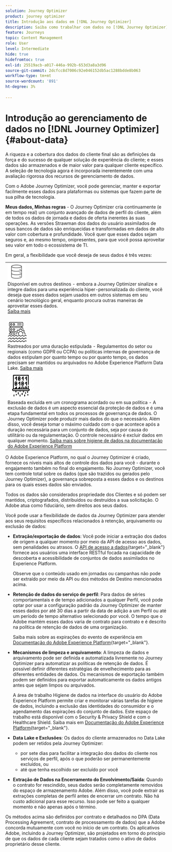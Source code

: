 ```yaml
---
solution: Journey Optimizer
product: journey optimizer
title: Introdução aos dados em [!DNL Journey Optimizer]
description: Saiba como trabalhar com dados no [!DNL Journey Optimizer]
feature: Journeys
topic: Content Management
role: User
level: Intermediate
hide: true
hidefromtoc: true
exl-id: 25519acb-a017-446a-992b-653d3a8a3d96
source-git-commit: 2dcfcc8d7006c92e046152db5ac1288bdde8b063
workflow-type: tm+mt
source-wordcount: '891'
ht-degree: 3%

---
```


# Introdução ao gerenciamento de dados no [!DNL Journey Optimizer] {#about-data}

A riqueza e a cobertura dos dados do cliente final são as definições da força e do sucesso de qualquer solução de experiência do cliente; e esses dados são armazenados e de maior valor para qualquer cliente específico. A seleção de tecnologia agora é incorporada inerentemente com uma avaliação rigorosa dos recursos de gerenciamento de dados.

Com o Adobe Journey Optimizer, você pode gerenciar, manter e exportar facilmente esses dados para plataformas ou sistemas que fazem parte de sua pilha de tecnologia.

**Meus dados, Minhas regras** - O Journey Optimizer cria continuamente (e em tempo real) um conjunto avançado de dados de perfil do cliente, além de todos os dados de jornada e dados de oferta inerentes às suas operações. As versões Strawman dos dados do usuário assimilados de seus bancos de dados são enriquecidas e transformadas em dados de alto valor com cobertura e profundidade. Você quer que esses dados sejam seguros e, ao mesmo tempo, onipresentes, para que você possa aproveitar seu valor em todo o ecossistema de TI.

Em geral, a flexibilidade que você deseja de seus dados é três vezes:


<table style="table-layout:fixed">
<tr style="border: 0;">
  <td>
    <div><img alt="destinos" src="assets/do-not-localize/dest.png" /> 
    <br>Disponível em outros destinos - embora a Journey Optimizer sinalize e integre dados para uma experiência hiper-personalizada do cliente, você deseja que esses dados sejam usados em outros sistemas em seu cenário tecnológico geral, enquanto procura outras maneiras de aproveitar esses dados.
    <div>
     <a href="../start/ajo-integrations.md">Saiba mais</a></div>
    </div>
    <br>
  </td>
</tr>
  <td>
    <div><img alt="retenção" src="assets/do-not-localize/retention.png" />  
    <br>Rastreados por uma duração estipulada - Regulamentos do setor ou regionais (como GDPR ou CCPA) ou políticas internas de governança de dados estipulam por quanto tempo ou por quanto tempo, os dados precisam ser mantidos ou arquivados no Adobe Experience Platform Data Lake. <a href="../privacy/get-started-privacy.md">Saiba mais</a></div>
  </td>
</tr>
<tr style="border: 0;">
  <td>
    <div><img alt="política" src="assets/do-not-localize/policy.png" /> 
    <br>Baseada excluída em um cronograma acordado ou em sua política - A exclusão de dados é um aspecto essencial da proteção de dados e é uma etapa fundamental em todos os processos de governança de dados. O Journey Optimizer pode produzir mais dados do que o necessário. Além disso, você deseja tomar o máximo cuidado com o que acontece após a duração necessária para um conjunto de dados, seja por causa do utilitário ou da regulamentação. O controle necessário é excluir dados em qualquer momento. <a href="https://experienceleague.adobe.com/docs/experience-platform/hygiene/ui/overview.html">Saiba mais sobre higiene de dados na documentação do Adobe Experience Platform</a></div>
  </td>
</tr>
</table>

O Adobe Experience Platform, no qual o Journey Optimizer é criado, fornece os níveis mais altos de controle dos dados para você - durante o engajamento também no final do engajamento. No Journey Optimizer, você tem controle total sobre os dados (que são trazidos ou gerados pelo Journey Optimizer), a governança sobreposta a esses dados e os destinos para os quais esses dados são enviados.

Todos os dados são considerados propriedade dos Clientes e só podem ser mantidos, criptografados, distribuídos ou destruídos a sua solicitação. O Adobe atua como fiduciário, sem direitos aos seus dados.

Você pode usar a flexibilidade de dados da Journey Optimizer para atender aos seus requisitos específicos relacionados à retenção, arquivamento ou exclusão de dados:

* **Extração/exportação de dados**: Você pode iniciar a extração dos dados de origem a qualquer momento por meio da API de acesso aos dados, sem penalidades ou atrasos. O [API de acesso a dados](https://experienceleague.adobe.com/docs/experience-platform/data-access/api.html){target=&quot;_blank&quot;} fornece aos usuários uma interface RESTful focada na capacidade de descoberta e acessibilidade de conjuntos de dados assimilados no Experience Platform. <!--In the future (on roadmap), you can use file-based destinations to export and migrate log data from Adobe Journey Optimizer. -->

   Observe que o conteúdo usado em jornadas ou campanhas não pode ser extraído por meio da API ou dos métodos de Destino mencionados acima.

* **Retenção de dados do serviço de perfil**: Para dados de séries comportamentais e de tempo adicionados a qualquer Perfil, você pode optar por usar a configuração padrão da Journey Optimizer de manter esses dados por até 30 dias a partir da data de adição a um Perfil ou até um período de tempo alternativo selecionado por você. O tempo que o Adobe mantém esses dados varia de contrato para contrato e é descrito na política de retenção de dados de uma organização.

   Saiba mais sobre as expirações do evento de experiência em [Documentação do Adobe Experience Platform](https://experienceleague.adobe.com/docs/experience-platform/profile/event-expirations.html){target=&quot;_blank&quot;}.

* **Mecanismos de limpeza e arquivamento**: A limpeza de dados e arquivamento pode ser definida e automatizada livremente no Journey Optimizer para automatizar as políticas de retenção de dados. É possível definir diferentes estratégias de envelhecimento para as diferentes entidades de dados. Os mecanismos de exportação também podem ser definidos para exportar automaticamente os dados antigos antes que sejam limpos ou arquivados.

   A área de trabalho Higiene de dados na interface do usuário do Adobe Experience Platform permite criar e monitorar várias tarefas de higiene de dados, incluindo a exclusão das identidades do consumidor e o agendamento das expirações do conjunto de dados. Este espaço de trabalho está disponível com o Security &amp; Privacy Shield e com o Healthcare Shield. Saiba mais em [Documentação do Adobe Experience Platform](https://experienceleague.adobe.com/docs/experience-platform/hygiene/ui/overview.html){target=&quot;_blank&quot;}.

* **Data Lake e Exclusões**: Os dados do cliente armazenados no Data Lake podem ser retidos pela Journey Optimizer:

   * por sete dias para facilitar a integração dos dados do cliente nos serviços de perfil, após o que poderão ser permanentemente excluídos, ou
   * até que tenha escolhido ser excluído por você


* **Extração de Dados na Encerramento do Envolvimento/Saída**: Quando o contrato for rescindido, seus dados serão completamente removidos do espaço de armazenamento Adobe. Além disso, você pode extrair as extrações completas de perfil antes de encerrar um contrato. Não há custo adicional para esse recurso. Isso pode ser feito a qualquer momento e não apenas após o término.

Os métodos acima são definidos por contrato e detalhados no DPA (Data Processing Agreement, contrato de processamento de dados) que a Adobe concorda mutuamente com você no início de um contrato. Os aplicativos Adobe, incluindo a Journey Optimizer, são projetados em torno do princípio de que os dados de cada cliente sejam tratados como o ativo de dados proprietário desse cliente.
